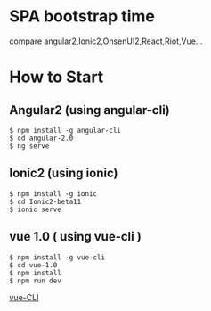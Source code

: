 # SPA bootstrap time
compare angular2,Ionic2,OnsenUI2,React,Riot,Vue...

# How to Start

## Angular2 (using angular-cli)
    $ npm install -g angular-cli
    $ cd angular-2.0
    $ ng serve

## Ionic2 (using ionic)
    $ npm install -g ionic
    $ cd Ionic2-beta11
    $ ionic serve


## vue 1.0 ( using vue-cli )
    
~~~~
$ npm install -g vue-cli
$ cd vue-1.0
$ npm install
$ npm run dev
~~~~

  [vue-CLI](http://vuejs.org/guide/installation.html#CLI)
 